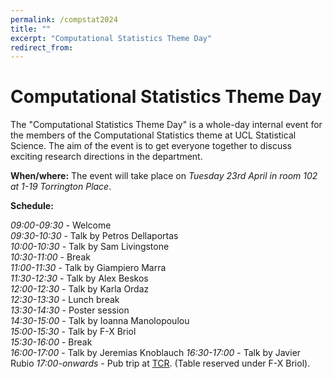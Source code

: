 ```yaml
---
permalink: /compstat2024
title: ""
excerpt: "Computational Statistics Theme Day"
redirect_from: 
---
```


# Computational Statistics Theme Day

The "Computational Statistics Theme Day" is a whole-day internal event for the members of the Computational Statistics theme at UCL Statistical Science. The aim of the event is to get everyone together to discuss exciting research directions in the department.

**When/where:** The event will take place on *Tuesday 23rd April in room 102 at 1-19 Torrington Place*.

**Schedule:**

*09:00-09:30* - Welcome \
*09:30-10:30* -	Talk by Petros Dellaportas \
*10:00-10:30* -	Talk by Sam Livingstone \
*10:30-11:00*	- Break \
*11:00-11:30* - Talk by Giampiero Marra \
*11:30-12:30*	- Talk by Alex Beskos \
*12:00-12:30* - Talk by Karla Ordaz \
*12:30-13:30* - Lunch break \
*13:30-14:30*	- Poster session \
*14:30-15:00*	- Talk by Ioanna Manolopoulou \
*15:00-15:30*	- Talk by F-X Briol \
*15:30-16:00*	- Break \
*16:00-17:00*	- Talk by Jeremias Knoblauch
*16:30-17:00*	- Talk by Javier Rubio
*17:00-onwards* - Pub trip at [TCR](https://bartcr.com). (Table reserved under F-X Briol).
